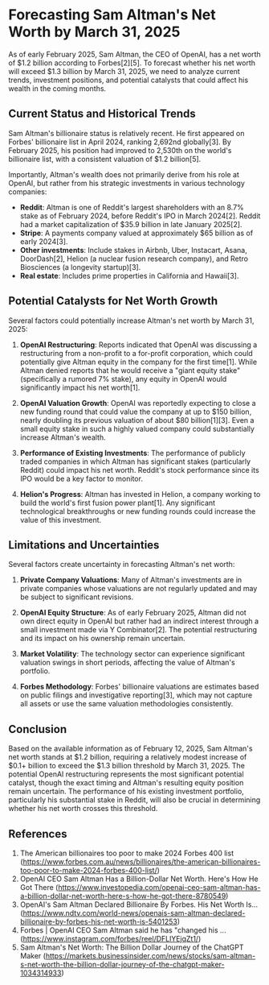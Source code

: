# Forecasting Sam Altman's Net Worth by March 31, 2025

As of early February 2025, Sam Altman, the CEO of OpenAI, has a net worth of $1.2 billion according to Forbes[2][5]. To forecast whether his net worth will exceed $1.3 billion by March 31, 2025, we need to analyze current trends, investment positions, and potential catalysts that could affect his wealth in the coming months.

## Current Status and Historical Trends

Sam Altman's billionaire status is relatively recent. He first appeared on Forbes' billionaire list in April 2024, ranking 2,692nd globally[3]. By February 2025, his position had improved to 2,530th on the world's billionaire list, with a consistent valuation of $1.2 billion[5].

Importantly, Altman's wealth does not primarily derive from his role at OpenAI, but rather from his strategic investments in various technology companies:

- **Reddit**: Altman is one of Reddit's largest shareholders with an 8.7% stake as of February 2024, before Reddit's IPO in March 2024[2]. Reddit had a market capitalization of $35.9 billion in late January 2025[2].
- **Stripe**: A payments company valued at approximately $65 billion as of early 2024[3].
- **Other investments**: Include stakes in Airbnb, Uber, Instacart, Asana, DoorDash[2], Helion (a nuclear fusion research company), and Retro Biosciences (a longevity startup)[3].
- **Real estate**: Includes prime properties in California and Hawaii[3].

## Potential Catalysts for Net Worth Growth

Several factors could potentially increase Altman's net worth by March 31, 2025:

1. **OpenAI Restructuring**: Reports indicated that OpenAI was discussing a restructuring from a non-profit to a for-profit corporation, which could potentially give Altman equity in the company for the first time[1]. While Altman denied reports that he would receive a "giant equity stake" (specifically a rumored 7% stake), any equity in OpenAI would significantly impact his net worth[1].

2. **OpenAI Valuation Growth**: OpenAI was reportedly expecting to close a new funding round that could value the company at up to $150 billion, nearly doubling its previous valuation of about $80 billion[1][3]. Even a small equity stake in such a highly valued company could substantially increase Altman's wealth.

3. **Performance of Existing Investments**: The performance of publicly traded companies in which Altman has significant stakes (particularly Reddit) could impact his net worth. Reddit's stock performance since its IPO would be a key factor to monitor.

4. **Helion's Progress**: Altman has invested in Helion, a company working to build the world's first fusion power plant[1]. Any significant technological breakthroughs or new funding rounds could increase the value of this investment.

## Limitations and Uncertainties

Several factors create uncertainty in forecasting Altman's net worth:

1. **Private Company Valuations**: Many of Altman's investments are in private companies whose valuations are not regularly updated and may be subject to significant revisions.

2. **OpenAI Equity Structure**: As of early February 2025, Altman did not own direct equity in OpenAI but rather had an indirect interest through a small investment made via Y Combinator[2]. The potential restructuring and its impact on his ownership remain uncertain.

3. **Market Volatility**: The technology sector can experience significant valuation swings in short periods, affecting the value of Altman's portfolio.

4. **Forbes Methodology**: Forbes' billionaire valuations are estimates based on public filings and investigative reporting[3], which may not capture all assets or use the same valuation methodologies consistently.

## Conclusion

Based on the available information as of February 12, 2025, Sam Altman's net worth stands at $1.2 billion, requiring a relatively modest increase of $0.1+ billion to exceed the $1.3 billion threshold by March 31, 2025. The potential OpenAI restructuring represents the most significant potential catalyst, though the exact timing and Altman's resulting equity position remain uncertain. The performance of his existing investment portfolio, particularly his substantial stake in Reddit, will also be crucial in determining whether his net worth crosses this threshold.

## References

1. The American billionaires too poor to make 2024 Forbes 400 list (https://www.forbes.com.au/news/billionaires/the-american-billionaires-too-poor-to-make-2024-forbes-400-list/)
2. OpenAI CEO Sam Altman Has a Billion-Dollar Net Worth. Here's How He Got There (https://www.investopedia.com/openai-ceo-sam-altman-has-a-billion-dollar-net-worth-here-s-how-he-got-there-8780549)
3. OpenAI's Sam Altman Declared Billionaire By Forbes. His Net Worth Is... (https://www.ndtv.com/world-news/openais-sam-altman-declared-billionaire-by-forbes-his-net-worth-is-5401253)
4. Forbes | OpenAI CEO Sam Altman said he has "changed his ... (https://www.instagram.com/forbes/reel/DFLlYEjqZt1/)
5. Sam Altman's Net Worth: The Billion Dollar Journey of the ChatGPT Maker (https://markets.businessinsider.com/news/stocks/sam-altman-s-net-worth-the-billion-dollar-journey-of-the-chatgpt-maker-1034314933)